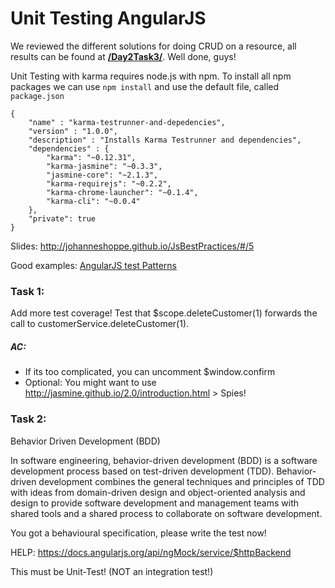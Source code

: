 # Unit Testing AngularJS 

We reviewed the different solutions for doing CRUD on a resource, all results can be found at **[/Day2Task3/](/Day2Task3/)**. Well done, guys!


Unit Testing with karma requires node.js with npm.
To install all npm packages we can use `npm install` and use the default file, called `package.json`

```
{
    "name" : "karma-testrunner-and-depedencies",
    "version" : "1.0.0",
    "description" : "Installs Karma Testrunner and dependencies",
    "dependencies" : {
        "karma": "~0.12.31",
        "karma-jasmine": "~0.3.3",
        "jasmine-core": "~2.1.3",
        "karma-requirejs": "~0.2.2",
        "karma-chrome-launcher": "~0.1.4",
        "karma-cli": "~0.0.4"
    },
    "private": true
}
```

Slides: http://johanneshoppe.github.io/JsBestPractices/#/5

Good examples: [AngularJS test Patterns](https://github.com/daniellmb/angular-test-patterns)



### Task 1:

Add more test coverage! Test that $scope.deleteCustomer(1) forwards the call to customerService.deleteCustomer(1).

##### AC: 
- If its too complicated, you can uncomment $window.confirm
- Optional: You might want to use http://jasmine.github.io/2.0/introduction.html > Spies!



### Task 2:

Behavior Driven Development (BDD) 

In software engineering, behavior-driven development (BDD) is a software development process based on test-driven development (TDD). Behavior-driven development combines the general techniques and principles of TDD with ideas from domain-driven design and object-oriented analysis and design to provide software development and management teams with shared tools and a shared process to collaborate on software development.

You got a behavioural specification, please write the test now!

HELP:
https://docs.angularjs.org/api/ngMock/service/$httpBackend

This must be Unit-Test! (NOT an integration test!)
